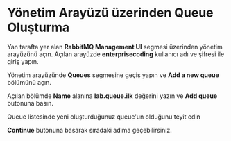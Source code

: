 # Yönetim Arayüzü üzerinden Queue Oluşturma

Yan tarafta yer alan **RabbitMQ Management UI** segmesi üzerinden yönetim arayüzünü açın.
Açılan arayüzde **enterprisecoding** kullanıcı adı ve şifresi ile giriş yapın.

Yönetim arayüzünde **Queues** segmesine geçiş yapın ve **Add a new queue** bölümünü açın.

Açılan bölümde **Name** alanına **lab.queue.ilk** değerini yazın ve **Add queue** butonuna basın.

Queue listesinde yeni oluşturduğunuz queue'un olduğunu teyit edin

**Continue** butonuna basarak sıradaki adıma geçebilirsiniz.